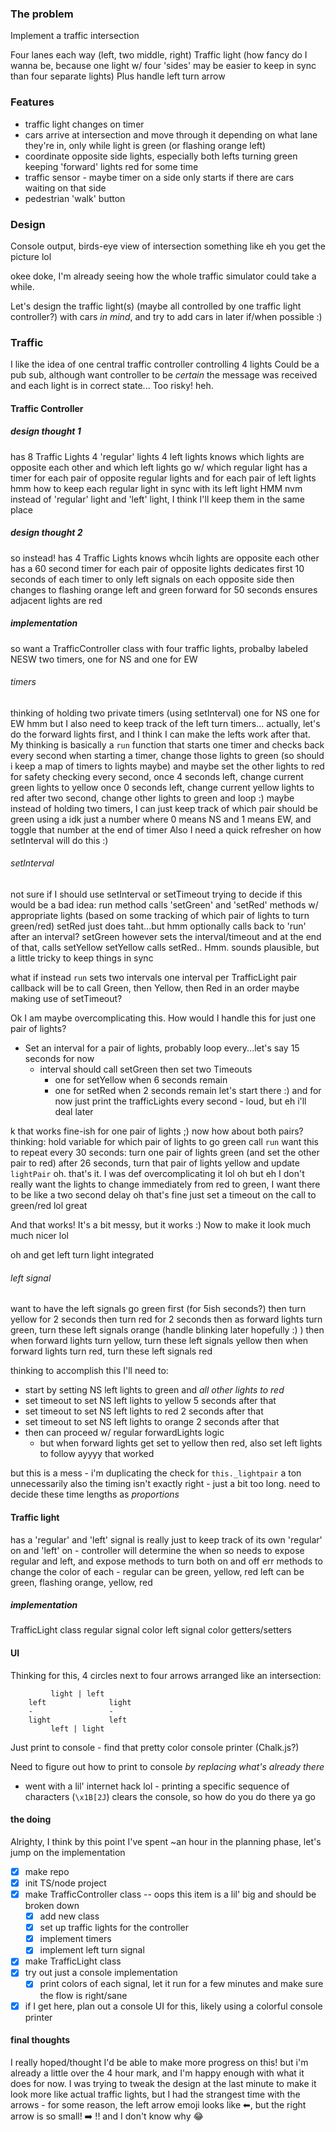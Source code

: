 ### The problem
Implement a traffic intersection

Four lanes each way (left, two middle, right)
Traffic light (how fancy do I wanna be, because one light w/ four 'sides' may be easier to keep in sync than four separate lights)
	Plus handle left turn arrow

### Features
- traffic light changes on timer
- cars arrive at intersection and move through it depending on what lane they're in, only while light is green (or flashing orange left)
- coordinate opposite side lights, especially both lefts turning green keeping 'forward' lights red for some time
- traffic sensor - maybe timer on a side only starts if there are cars waiting on that side
- pedestrian 'walk' button

### Design
Console output, birds-eye view of intersection 
something like eh you get the picture lol


okee doke, I'm already seeing how the whole traffic simulator could take a while.

Let's design the traffic light(s) (maybe all controlled by one traffic light controller?)
with cars _in mind_, and try to add cars in later if/when possible :)

### Traffic
I like the idea of one central traffic controller controlling 4 lights
Could be a pub sub, although want controller to be _certain_ the message was received and each light is in correct state...
Too risky! heh.

#### Traffic Controller
##### design thought 1
has 8 Traffic Lights
	4 'regular' lights
	4 left lights
knows which lights are opposite each other and which left lights go w/ which regular light
has a timer for each pair of opposite regular lights
	and for each pair of left lights
hmm how to keep each regular light in sync with its left light
HMM nvm instead of 'regular' light and 'left' light, I think I'll keep them in the same place

##### design thought 2
so instead!
has 4 Traffic Lights
knows whcih lights are opposite each other
has a 60 second timer for each pair of opposite lights
	dedicates first 10 seconds of each timer to only left signals on each opposite side
	then changes to flashing orange left and green forward for 50 seconds
	ensures adjacent lights are red

##### implementation
so want a TrafficController class
	with four traffic lights, probalby labeled NESW
	two timers, one for NS and one for EW

###### timers
thinking of holding two private timers (using setInterval)
	one for NS
	one for EW
hmm but I also need to keep track of the left turn timers...
actually, let's do the forward lights first, and I think I can make the lefts work after that.
My thinking is basically a `run` function that starts one timer and checks back every second
	when starting a timer, change those lights to green
		(so should i keep a map of timers to lights maybe)
	and maybe set the other lights to red for safety
	checking every second, 
		once 4 seconds left, change current green lights to yellow
		once 0 seconds left, change current yellow lights to red
		after two second, change other lights to green
	and loop :) 
maybe instead of holding two timers, I can just keep track of which pair should be green using a idk just a number where 0 means NS and 1 means EW, and toggle that number at the end of timer
Also I need a quick refresher on how setInterval will do this :) 

###### setInterval
not sure if I should use setInterval or setTimeout
trying to decide if this would be a bad idea:
	run method calls  'setGreen' and 'setRed' methods w/ appropriate lights (based on some tracking of which pair of lights to turn green/red)
	setRed just does taht...but hmm optionally calls back to 'run' after an interval?
	setGreen however sets the interval/timeout and at the end of that, calls setYellow
	setYellow calls setRed..
Hmm. sounds plausible, but a little tricky to keep things in sync

what if instead
	`run` sets two intervals
		one interval per TrafficLight pair
		callback will be to call Green, then Yellow, then Red in an order maybe making use of setTimeout?

Ok I am maybe overcomplicating this.
   How would I handle this for just one pair of lights?
   - Set an interval for a pair of lights, probably loop every...let's say 15 seconds for now
	   - interval should call setGreen then set two Timeouts
		   - one for setYellow when 6 seconds remain
		   - one for setRed when 2 seconds remain
	let's start there :) 
	and for now just print the trafficLights every second - loud, but eh i'll deal later

k that works fine-ish for one pair of lights ;) now how about both pairs?
thinking:
	hold variable for which pair of lights to go green
	call `run`
	want this to repeat every 30 seconds:
		turn one pair of lights green (and set the other pair to red)
		after 26 seconds, turn that pair of lights yellow and update `lightPair`
	oh. that's it. I was def overcomplicating it lol
	oh but eh I don't really want the lights to change immediately from red to green, I want there to be like a two second delay
	oh that's fine just set a timeout on the call to green/red lol great

And that works! It's a bit messy, but it works :) 
Now to make it look much much nicer lol

oh and get left turn light integrated

###### left signal
want to have the left signals go green first (for 5ish seconds?)
	then turn yellow for 2 seconds
	then turn red for 2 seconds
	then as forward lights turn green, turn these left signals orange (handle blinking later hopefully :) )
	then when forward lights turn yellow, turn these left signals yellow
	then when forward lights turn red, turn these left signals red

thinking to accomplish this I'll need to:
- start by setting NS left lights to green and _all other lights to red_
- set timeout to set NS left lights to yellow 5 seconds after that
- set timeout to set NS left lights to red 2 seconds after that
- set timeout to set NS left lights to orange 2 seconds after that
- then can proceed w/ regular forwardLights logic
	- but when forward lights get set to yellow then red, also set left lights to follow
ayyyy that worked

but this is a mess - i'm duplicating the check for `this._lightpair` a ton unnecessarily
also the timing isn't exactly right - just a bit too long. need to decide these time lengths as _proportions_ 

#### Traffic light
has a 'regular' and 'left' signal
is really just to keep track of its own 'regular' on and 'left' on - controller will determine the when 
so needs to expose regular and left, and expose methods to turn both on and off
err methods to change the color of each - 
	regular can be green, yellow, red
	left can be green, flashing orange, yellow, red

##### implementation
TrafficLight class
	regular signal color
	left signal color
	getters/setters



#### UI
Thinking for this, 4 circles next to four arrows arranged like an intersection:

		     light | left
		left              light
		-                 -
		light             left
		     left | light

Just print to console - find that pretty color console printer (Chalk.js?)

Need to figure out how to print to console _by replacing what's already there_
- went with a lil' internet hack lol - printing a specific sequence of characters (`\x1B[2J`) clears the console, so how do you do there ya go

#### the doing
Alrighty, I think by this point I've spent ~an hour in the planning phase, let's jump on the implementation

- [x] make repo
- [x] init TS/node project
- [x] make TrafficController class -- oops this item is a lil' big and should be broken down
	- [x] add new class
	- [x] set up traffic lights for the controller
	- [x] implement timers
	- [x] implement left turn signal
- [x] make TrafficLight class
- [x] try out just a console implementation
	- [x] print colors of each signal, let it run for a few minutes and make sure the flow is right/sane
- [x] if I get here, plan out a console UI for this, likely using a colorful console printer

#### final thoughts
I really hoped/thought I'd be able to make more progress on this! but i'm already a little over the 4 hour mark, and I'm happy enough with what it does for now.
I was trying to tweak the design at the last minute to make it look more like actual traffic lights, but I had the strangest time with the arrows - for some reason, the left arrow emoji looks like ⬅, but the right arrow is so small! ➡️ !!
and I don't know why 😂
